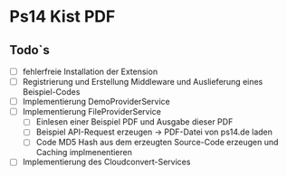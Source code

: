 # Ps14 Kist PDF

## Todo`s
- [ ] fehlerfreie Installation der Extension
- [ ] Registrierung und Erstellung Middleware und Auslieferung eines Beispiel-Codes
- [ ] Implementierung DemoProviderService 
- [ ] Implementierung FileProviderService 
  - [ ] Einlesen einer Beispiel PDF und Ausgabe dieser PDF
  - [ ] Beispiel API-Request erzeugen -> PDF-Datei von ps14.de laden
  - [ ] Code MD5 Hash aus dem erzeugten Source-Code erzeugen und Caching implmenentieren
- [ ] Implementierung des Cloudconvert-Services
